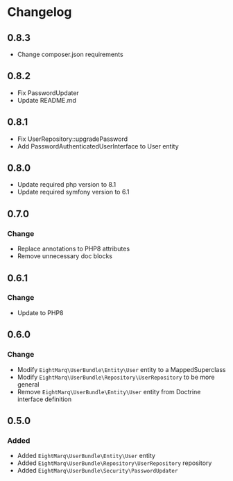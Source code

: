 # Changelog

## 0.8.3

* Change composer.json requirements

## 0.8.2

* Fix PasswordUpdater
* Update README.md

## 0.8.1

* Fix UserRepository::upgradePassword 
* Add PasswordAuthenticatedUserInterface to User entity

## 0.8.0

* Update required php version to 8.1
* Update required symfony version to 6.1

## 0.7.0

### Change

* Replace annotations to PHP8 attributes
* Remove unnecessary doc blocks

## 0.6.1

### Change 

* Update to PHP8 

## 0.6.0

### Change

* Modify `EightMarq\UserBundle\Entity\User` entity to a MappedSuperclass
* Modify `EightMarq\UserBundle\Repository\UserRepository` to be more general
* Remove `EightMarq\UserBundle\Entity\User` entity from Doctrine interface definition

## 0.5.0

### Added

* Added `EightMarq\UserBundle\Entity\User` entity
* Added `EightMarq\UserBundle\Repository\UserRepository` repository
* Added `EightMarq\UserBundle\Security\PasswordUpdater`